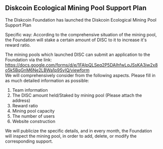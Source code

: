 ## Diskcoin Ecological Mining Pool Support Plan

The Diskcoin Foundation has launched the Diskcoin Ecological Mining Pool Support Plan

Specific way: According to the comprehensive situation of the mining pool, the Foundation will stake a certain amount of DISC to it to increase it's reward ratio.

The mining pools which launched DISC can submit an application to the Foundation via the link: https://docs.google.com/forms/d/e/1FAIpQLSeq2P5DAIhfwLqJSsKA3jw2x8o5k5BqGnM6Ne2LBWa1p9SyIQ/viewform  
We will comprehensively consider from the following aspects. Please fill in as much detailed information as possible: 

1. Team information
2. The DISC amount held/Staked by mining pool (Please attach the address)
3. Reward ratio
4. Mining pool capacity
5. The number of users
6. Website construction

We will publicize the specific details, and in every month, the Foundation will inspect the mining pool, in order to add, delete, or modify the corresponding support.
